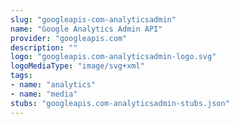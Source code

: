 ```yaml
---
slug: "googleapis-com-analyticsadmin"
name: "Google Analytics Admin API"
provider: "googleapis.com"
description: ""
logo: "googleapis.com-analyticsadmin-logo.svg"
logoMediaType: "image/svg+xml"
tags:
- name: "analytics"
- name: "media"
stubs: "googleapis.com-analyticsadmin-stubs.json"
---
```

